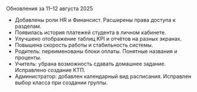 Обновления за 11–12 августа 2025

- Добавлены роли HR и Финансист. Расширены права доступа к разделам.
- Появилась история платежей студента в личном кабинете.
- Улучшено отображение таблиц KPI и отчётов на разных экранах.
- Повышена скорость работы и стабильность системы.
- Родитель: переименованы блоки оплаты. Понятные названия и проценты.
- Учитель: убрана возможность сдавать домашнее задание. Исправлено создание КТП.
- Администратор: добавлен календарный вид расписания. Исправлен выбор класса при создании группы.
